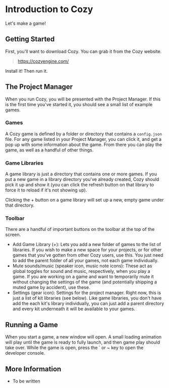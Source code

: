 # Introduction to Cozy

Let's make a game!


## Getting Started

First, you'll want to download Cozy. You can grab it from the Cozy website.

> https://cozyengine.com/

Install it! Then run it.


## The Project Manager

When you run Cozy, you will be presented with the Project Manager. If this is the first time you've started it, you should see a small list of example games.

### Games

A Cozy game is defined by a folder or directory that contains a `config.json` file. For any game listed in your Project Manager, you can click it, and get a pop up with some information about the game. From there you can play the game, as well as a handful of other things.

### Game Libraries

A game library is just a directory that contains one or more games. If you put a new game in a library directory you've already created, Cozy should pick it up and show it (you can click the refresh button on that library to force it to reload if it's not showing up).

Clicking the + button on a game library will set up a new, empty game under that directory.

### Toolbar

There are a handful of important buttons on the toolbar at the top of the screen.

- Add Game Library (+): Lets you add a new folder of games to the list of libraries. If you wish to make a new space for your projects, or for other games that you've gotten from other Cozy users, use this. You just need to add the parent folder of all your games, not each game individually.
- Mute sounds/music (speaker icon, music note icons): These act as global toggles for sound and music, respectively, when you play a game. If you are working on a game and want to temporarily mute it without changing the settings of the game (and potentially shipping a muted game by accident), use these.
- Settings (gear icon): Settings for the project manager. Right now, this is just a list of kit libraries (see below). Like game libraries, you don't have add the each kit's library individually, you can just add a parent directory and every kit underneath it will be available to your games. 


## Running a Game

When you start a game, a new window will open. A small loading animation will play until the game is ready to fully launch, and then game play should take over. While the game is open, press the ` or ~ key to open the developer console.


## More Information

- To be written

